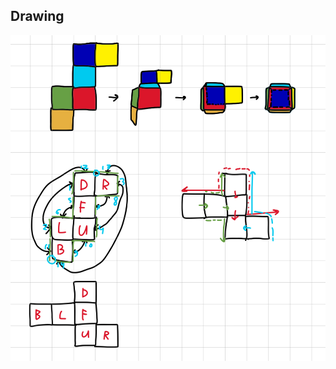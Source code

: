 ## Drawing

![An animated drawing showing how the cube folds, and several nets showing how the edges connect](22.png)
